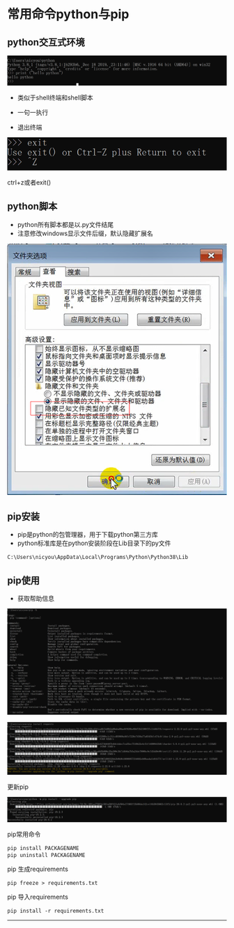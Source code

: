 # 常用命令python与pip

## python交互式环境

![20200125_212903_78](image/20200125_212903_78.png)

* 类似于shell终端和shell脚本
* 一句一执行

* 退出终端

![20200125_212947_22](image/20200125_212947_22.png)

ctrl+z或者exit()

## python脚本

* python所有脚本都是以.py文件结尾
* 注意修改windows显示文件后缀，默认隐藏扩展名

![20200125_213053_16](image/20200125_213053_16.png)

## pip安装

* pip是python的包管理器，用于下载python第三方库
* python标准库是在python安装阶段在Lib目录下的py文件

```
C:\Users\nicyou\AppData\Local\Programs\Python\Python38\Lib
```

## pip使用

* 获取帮助信息

![20200126_114612_42](image/20200126_114612_42.png)

![20200126_114824_58](image/20200126_114824_58.png)

更新pip

![20200126_114931_14](image/20200126_114931_14.png)

pip常用命令

```
pip install PACKAGENAME
pip uninstall PACKAGENAME
```

pip 生成requirements

```
pip freeze > requirements.txt
```



pip 导入requirements

```
pip install -r requirements.txt
```

















---
